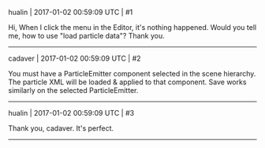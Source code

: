 hualin | 2017-01-02 00:59:09 UTC | #1

Hi, 
When I click the menu in the Editor, it's nothing happened.
Would you tell me, how to use "load particle data"?
Thank you.

-------------------------

cadaver | 2017-01-02 00:59:09 UTC | #2

You must have a ParticleEmitter component selected in the scene hierarchy. The particle XML will be loaded & applied to that component. Save works similarly on the selected ParticleEmitter.

-------------------------

hualin | 2017-01-02 00:59:09 UTC | #3

Thank you, cadaver.
It's perfect.

-------------------------

